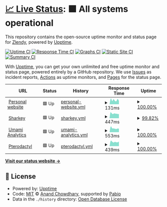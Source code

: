 # [📈 Live Status](https://status.zlendy.com): <!--live status--> **🟩 All systems operational**

This repository contains the open-source uptime monitor and status page for [Zlendy](https://zlendy.com), powered by [Upptime](https://github.com/upptime/upptime).

[![Uptime CI](https://github.com/Zlendy/upptime/workflows/Uptime%20CI/badge.svg)](https://github.com/Zlendy/upptime/actions?query=workflow%3A%22Uptime+CI%22)
[![Response Time CI](https://github.com/Zlendy/upptime/workflows/Response%20Time%20CI/badge.svg)](https://github.com/Zlendy/upptime/actions?query=workflow%3A%22Response+Time+CI%22)
[![Graphs CI](https://github.com/Zlendy/upptime/workflows/Graphs%20CI/badge.svg)](https://github.com/Zlendy/upptime/actions?query=workflow%3A%22Graphs+CI%22)
[![Static Site CI](https://github.com/Zlendy/upptime/workflows/Static%20Site%20CI/badge.svg)](https://github.com/Zlendy/upptime/actions?query=workflow%3A%22Static+Site+CI%22)
[![Summary CI](https://github.com/Zlendy/upptime/workflows/Summary%20CI/badge.svg)](https://github.com/Zlendy/upptime/actions?query=workflow%3A%22Summary+CI%22)

With [Upptime](https://upptime.js.org), you can get your own unlimited and free uptime monitor and status page, powered entirely by a GitHub repository. We use [Issues](https://github.com/Zlendy/upptime/issues) as incident reports, [Actions](https://github.com/Zlendy/upptime/actions) as uptime monitors, and [Pages](https://status.zlendy.com) for the status page.

<!--start: status pages-->
<!-- This summary is generated by Upptime (https://github.com/upptime/upptime) -->
<!-- Do not edit this manually, your changes will be overwritten -->
<!-- prettier-ignore -->
| URL | Status | History | Response Time | Uptime |
| --- | ------ | ------- | ------------- | ------ |
| <img alt="" src="https://icons.duckduckgo.com/ip3/zlendy.com.ico" height="13"> [Personal website](https://zlendy.com) | 🟩 Up | [personal-website.yml](https://github.com/Zlendy/status.zlendy.com/commits/HEAD/history/personal-website.yml) | <details><summary><img alt="Response time graph" src="./graphs/personal-website/response-time-week.png" height="20"> 131ms</summary><br><a href="https://status.zlendy.com/history/personal-website"><img alt="Response time 142" src="https://img.shields.io/endpoint?url=https%3A%2F%2Fraw.githubusercontent.com%2FZlendy%2Fstatus.zlendy.com%2FHEAD%2Fapi%2Fpersonal-website%2Fresponse-time.json"></a><br><a href="https://status.zlendy.com/history/personal-website"><img alt="24-hour response time 187" src="https://img.shields.io/endpoint?url=https%3A%2F%2Fraw.githubusercontent.com%2FZlendy%2Fstatus.zlendy.com%2FHEAD%2Fapi%2Fpersonal-website%2Fresponse-time-day.json"></a><br><a href="https://status.zlendy.com/history/personal-website"><img alt="7-day response time 131" src="https://img.shields.io/endpoint?url=https%3A%2F%2Fraw.githubusercontent.com%2FZlendy%2Fstatus.zlendy.com%2FHEAD%2Fapi%2Fpersonal-website%2Fresponse-time-week.json"></a><br><a href="https://status.zlendy.com/history/personal-website"><img alt="30-day response time 148" src="https://img.shields.io/endpoint?url=https%3A%2F%2Fraw.githubusercontent.com%2FZlendy%2Fstatus.zlendy.com%2FHEAD%2Fapi%2Fpersonal-website%2Fresponse-time-month.json"></a><br><a href="https://status.zlendy.com/history/personal-website"><img alt="1-year response time 142" src="https://img.shields.io/endpoint?url=https%3A%2F%2Fraw.githubusercontent.com%2FZlendy%2Fstatus.zlendy.com%2FHEAD%2Fapi%2Fpersonal-website%2Fresponse-time-year.json"></a></details> | <details><summary><a href="https://status.zlendy.com/history/personal-website">100.00%</a></summary><a href="https://status.zlendy.com/history/personal-website"><img alt="All-time uptime 100.00%" src="https://img.shields.io/endpoint?url=https%3A%2F%2Fraw.githubusercontent.com%2FZlendy%2Fstatus.zlendy.com%2FHEAD%2Fapi%2Fpersonal-website%2Fuptime.json"></a><br><a href="https://status.zlendy.com/history/personal-website"><img alt="24-hour uptime 100.00%" src="https://img.shields.io/endpoint?url=https%3A%2F%2Fraw.githubusercontent.com%2FZlendy%2Fstatus.zlendy.com%2FHEAD%2Fapi%2Fpersonal-website%2Fuptime-day.json"></a><br><a href="https://status.zlendy.com/history/personal-website"><img alt="7-day uptime 100.00%" src="https://img.shields.io/endpoint?url=https%3A%2F%2Fraw.githubusercontent.com%2FZlendy%2Fstatus.zlendy.com%2FHEAD%2Fapi%2Fpersonal-website%2Fuptime-week.json"></a><br><a href="https://status.zlendy.com/history/personal-website"><img alt="30-day uptime 100.00%" src="https://img.shields.io/endpoint?url=https%3A%2F%2Fraw.githubusercontent.com%2FZlendy%2Fstatus.zlendy.com%2FHEAD%2Fapi%2Fpersonal-website%2Fuptime-month.json"></a><br><a href="https://status.zlendy.com/history/personal-website"><img alt="1-year uptime 100.00%" src="https://img.shields.io/endpoint?url=https%3A%2F%2Fraw.githubusercontent.com%2FZlendy%2Fstatus.zlendy.com%2FHEAD%2Fapi%2Fpersonal-website%2Fuptime-year.json"></a></details>
| <img alt="" src="https://icons.duckduckgo.com/ip3/social.zlendy.com.ico" height="13"> [Sharkey](https://social.zlendy.com) | 🟩 Up | [sharkey.yml](https://github.com/Zlendy/status.zlendy.com/commits/HEAD/history/sharkey.yml) | <details><summary><img alt="Response time graph" src="./graphs/sharkey/response-time-week.png" height="20"> 447ms</summary><br><a href="https://status.zlendy.com/history/sharkey"><img alt="Response time 513" src="https://img.shields.io/endpoint?url=https%3A%2F%2Fraw.githubusercontent.com%2FZlendy%2Fstatus.zlendy.com%2FHEAD%2Fapi%2Fsharkey%2Fresponse-time.json"></a><br><a href="https://status.zlendy.com/history/sharkey"><img alt="24-hour response time 627" src="https://img.shields.io/endpoint?url=https%3A%2F%2Fraw.githubusercontent.com%2FZlendy%2Fstatus.zlendy.com%2FHEAD%2Fapi%2Fsharkey%2Fresponse-time-day.json"></a><br><a href="https://status.zlendy.com/history/sharkey"><img alt="7-day response time 447" src="https://img.shields.io/endpoint?url=https%3A%2F%2Fraw.githubusercontent.com%2FZlendy%2Fstatus.zlendy.com%2FHEAD%2Fapi%2Fsharkey%2Fresponse-time-week.json"></a><br><a href="https://status.zlendy.com/history/sharkey"><img alt="30-day response time 455" src="https://img.shields.io/endpoint?url=https%3A%2F%2Fraw.githubusercontent.com%2FZlendy%2Fstatus.zlendy.com%2FHEAD%2Fapi%2Fsharkey%2Fresponse-time-month.json"></a><br><a href="https://status.zlendy.com/history/sharkey"><img alt="1-year response time 513" src="https://img.shields.io/endpoint?url=https%3A%2F%2Fraw.githubusercontent.com%2FZlendy%2Fstatus.zlendy.com%2FHEAD%2Fapi%2Fsharkey%2Fresponse-time-year.json"></a></details> | <details><summary><a href="https://status.zlendy.com/history/sharkey">99.82%</a></summary><a href="https://status.zlendy.com/history/sharkey"><img alt="All-time uptime 99.08%" src="https://img.shields.io/endpoint?url=https%3A%2F%2Fraw.githubusercontent.com%2FZlendy%2Fstatus.zlendy.com%2FHEAD%2Fapi%2Fsharkey%2Fuptime.json"></a><br><a href="https://status.zlendy.com/history/sharkey"><img alt="24-hour uptime 100.00%" src="https://img.shields.io/endpoint?url=https%3A%2F%2Fraw.githubusercontent.com%2FZlendy%2Fstatus.zlendy.com%2FHEAD%2Fapi%2Fsharkey%2Fuptime-day.json"></a><br><a href="https://status.zlendy.com/history/sharkey"><img alt="7-day uptime 99.82%" src="https://img.shields.io/endpoint?url=https%3A%2F%2Fraw.githubusercontent.com%2FZlendy%2Fstatus.zlendy.com%2FHEAD%2Fapi%2Fsharkey%2Fuptime-week.json"></a><br><a href="https://status.zlendy.com/history/sharkey"><img alt="30-day uptime 99.96%" src="https://img.shields.io/endpoint?url=https%3A%2F%2Fraw.githubusercontent.com%2FZlendy%2Fstatus.zlendy.com%2FHEAD%2Fapi%2Fsharkey%2Fuptime-month.json"></a><br><a href="https://status.zlendy.com/history/sharkey"><img alt="1-year uptime 99.08%" src="https://img.shields.io/endpoint?url=https%3A%2F%2Fraw.githubusercontent.com%2FZlendy%2Fstatus.zlendy.com%2FHEAD%2Fapi%2Fsharkey%2Fuptime-year.json"></a></details>
| <img alt="" src="https://icons.duckduckgo.com/ip3/tomato.zlendy.com.ico" height="13"> [Umami Analytics](https://tomato.zlendy.com) | 🟩 Up | [umami-analytics.yml](https://github.com/Zlendy/status.zlendy.com/commits/HEAD/history/umami-analytics.yml) | <details><summary><img alt="Response time graph" src="./graphs/umami-analytics/response-time-week.png" height="20"> 553ms</summary><br><a href="https://status.zlendy.com/history/umami-analytics"><img alt="Response time 609" src="https://img.shields.io/endpoint?url=https%3A%2F%2Fraw.githubusercontent.com%2FZlendy%2Fstatus.zlendy.com%2FHEAD%2Fapi%2Fumami-analytics%2Fresponse-time.json"></a><br><a href="https://status.zlendy.com/history/umami-analytics"><img alt="24-hour response time 841" src="https://img.shields.io/endpoint?url=https%3A%2F%2Fraw.githubusercontent.com%2FZlendy%2Fstatus.zlendy.com%2FHEAD%2Fapi%2Fumami-analytics%2Fresponse-time-day.json"></a><br><a href="https://status.zlendy.com/history/umami-analytics"><img alt="7-day response time 553" src="https://img.shields.io/endpoint?url=https%3A%2F%2Fraw.githubusercontent.com%2FZlendy%2Fstatus.zlendy.com%2FHEAD%2Fapi%2Fumami-analytics%2Fresponse-time-week.json"></a><br><a href="https://status.zlendy.com/history/umami-analytics"><img alt="30-day response time 609" src="https://img.shields.io/endpoint?url=https%3A%2F%2Fraw.githubusercontent.com%2FZlendy%2Fstatus.zlendy.com%2FHEAD%2Fapi%2Fumami-analytics%2Fresponse-time-month.json"></a><br><a href="https://status.zlendy.com/history/umami-analytics"><img alt="1-year response time 609" src="https://img.shields.io/endpoint?url=https%3A%2F%2Fraw.githubusercontent.com%2FZlendy%2Fstatus.zlendy.com%2FHEAD%2Fapi%2Fumami-analytics%2Fresponse-time-year.json"></a></details> | <details><summary><a href="https://status.zlendy.com/history/umami-analytics">100.00%</a></summary><a href="https://status.zlendy.com/history/umami-analytics"><img alt="All-time uptime 100.00%" src="https://img.shields.io/endpoint?url=https%3A%2F%2Fraw.githubusercontent.com%2FZlendy%2Fstatus.zlendy.com%2FHEAD%2Fapi%2Fumami-analytics%2Fuptime.json"></a><br><a href="https://status.zlendy.com/history/umami-analytics"><img alt="24-hour uptime 100.00%" src="https://img.shields.io/endpoint?url=https%3A%2F%2Fraw.githubusercontent.com%2FZlendy%2Fstatus.zlendy.com%2FHEAD%2Fapi%2Fumami-analytics%2Fuptime-day.json"></a><br><a href="https://status.zlendy.com/history/umami-analytics"><img alt="7-day uptime 100.00%" src="https://img.shields.io/endpoint?url=https%3A%2F%2Fraw.githubusercontent.com%2FZlendy%2Fstatus.zlendy.com%2FHEAD%2Fapi%2Fumami-analytics%2Fuptime-week.json"></a><br><a href="https://status.zlendy.com/history/umami-analytics"><img alt="30-day uptime 100.00%" src="https://img.shields.io/endpoint?url=https%3A%2F%2Fraw.githubusercontent.com%2FZlendy%2Fstatus.zlendy.com%2FHEAD%2Fapi%2Fumami-analytics%2Fuptime-month.json"></a><br><a href="https://status.zlendy.com/history/umami-analytics"><img alt="1-year uptime 100.00%" src="https://img.shields.io/endpoint?url=https%3A%2F%2Fraw.githubusercontent.com%2FZlendy%2Fstatus.zlendy.com%2FHEAD%2Fapi%2Fumami-analytics%2Fuptime-year.json"></a></details>
| <img alt="" src="https://icons.duckduckgo.com/ip3/panel.zlendy.com.ico" height="13"> [Pterodactyl](https://panel.zlendy.com) | 🟩 Up | [pterodactyl.yml](https://github.com/Zlendy/status.zlendy.com/commits/HEAD/history/pterodactyl.yml) | <details><summary><img alt="Response time graph" src="./graphs/pterodactyl/response-time-week.png" height="20"> 439ms</summary><br><a href="https://status.zlendy.com/history/pterodactyl"><img alt="Response time 497" src="https://img.shields.io/endpoint?url=https%3A%2F%2Fraw.githubusercontent.com%2FZlendy%2Fstatus.zlendy.com%2FHEAD%2Fapi%2Fpterodactyl%2Fresponse-time.json"></a><br><a href="https://status.zlendy.com/history/pterodactyl"><img alt="24-hour response time 375" src="https://img.shields.io/endpoint?url=https%3A%2F%2Fraw.githubusercontent.com%2FZlendy%2Fstatus.zlendy.com%2FHEAD%2Fapi%2Fpterodactyl%2Fresponse-time-day.json"></a><br><a href="https://status.zlendy.com/history/pterodactyl"><img alt="7-day response time 439" src="https://img.shields.io/endpoint?url=https%3A%2F%2Fraw.githubusercontent.com%2FZlendy%2Fstatus.zlendy.com%2FHEAD%2Fapi%2Fpterodactyl%2Fresponse-time-week.json"></a><br><a href="https://status.zlendy.com/history/pterodactyl"><img alt="30-day response time 490" src="https://img.shields.io/endpoint?url=https%3A%2F%2Fraw.githubusercontent.com%2FZlendy%2Fstatus.zlendy.com%2FHEAD%2Fapi%2Fpterodactyl%2Fresponse-time-month.json"></a><br><a href="https://status.zlendy.com/history/pterodactyl"><img alt="1-year response time 497" src="https://img.shields.io/endpoint?url=https%3A%2F%2Fraw.githubusercontent.com%2FZlendy%2Fstatus.zlendy.com%2FHEAD%2Fapi%2Fpterodactyl%2Fresponse-time-year.json"></a></details> | <details><summary><a href="https://status.zlendy.com/history/pterodactyl">100.00%</a></summary><a href="https://status.zlendy.com/history/pterodactyl"><img alt="All-time uptime 99.84%" src="https://img.shields.io/endpoint?url=https%3A%2F%2Fraw.githubusercontent.com%2FZlendy%2Fstatus.zlendy.com%2FHEAD%2Fapi%2Fpterodactyl%2Fuptime.json"></a><br><a href="https://status.zlendy.com/history/pterodactyl"><img alt="24-hour uptime 100.00%" src="https://img.shields.io/endpoint?url=https%3A%2F%2Fraw.githubusercontent.com%2FZlendy%2Fstatus.zlendy.com%2FHEAD%2Fapi%2Fpterodactyl%2Fuptime-day.json"></a><br><a href="https://status.zlendy.com/history/pterodactyl"><img alt="7-day uptime 100.00%" src="https://img.shields.io/endpoint?url=https%3A%2F%2Fraw.githubusercontent.com%2FZlendy%2Fstatus.zlendy.com%2FHEAD%2Fapi%2Fpterodactyl%2Fuptime-week.json"></a><br><a href="https://status.zlendy.com/history/pterodactyl"><img alt="30-day uptime 100.00%" src="https://img.shields.io/endpoint?url=https%3A%2F%2Fraw.githubusercontent.com%2FZlendy%2Fstatus.zlendy.com%2FHEAD%2Fapi%2Fpterodactyl%2Fuptime-month.json"></a><br><a href="https://status.zlendy.com/history/pterodactyl"><img alt="1-year uptime 99.84%" src="https://img.shields.io/endpoint?url=https%3A%2F%2Fraw.githubusercontent.com%2FZlendy%2Fstatus.zlendy.com%2FHEAD%2Fapi%2Fpterodactyl%2Fuptime-year.json"></a></details>

<!--end: status pages-->

[**Visit our status website →**](https://status.zlendy.com)

## 📄 License

- Powered by: [Upptime](https://github.com/upptime/upptime)
- Code: [MIT](./LICENSE) © [Anand Chowdhary](https://anandchowdhary.com), supported by [Pabio](https://pabio.com)
- Data in the `./history` directory: [Open Database License](https://opendatacommons.org/licenses/odbl/1-0/)
